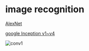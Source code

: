 # image recognition
[AlexNet](https://github.com/shaoxq/projects/tree/master/image-recognition/alexnet.md)

[google Inception v1~v4](https://github.com/shaoxq/projects/tree/master/image-recognition/inception.md)

![conv1](https://github.com/shaoxq/projects/tree/master/figs/alexnet-conv1.png)